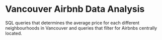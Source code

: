 # Vancouver Airbnb Data Analysis
SQL queries that determines the average price for each different neighbourhoods in Vancouver and queries that filter for Airbnbs centrally located.
